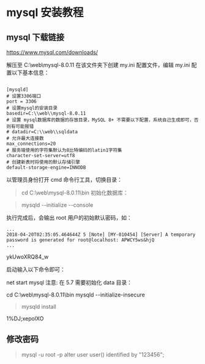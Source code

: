 
# mysql 安装教程

## mysql 下载链接

<https://www.mysql.com/downloads/>

解压至 C:\web\mysql-8.0.11  在该文件夹下创建 my.ini 配置文件，编辑 my.ini 配置以下基本信息：

```shell

[mysqld]
# 设置3306端口
port = 3306
# 设置mysql的安装目录
basedir=C:\\web\\mysql-8.0.11
# 设置 mysql数据库的数据的存放目录，MySQL 8+ 不需要以下配置，系统自己生成即可，否则有可能报错
# datadir=C:\\web\\sqldata
# 允许最大连接数
max_connections=20
# 服务端使用的字符集默认为8比特编码的latin1字符集
character-set-server=utf8
# 创建新表时将使用的默认存储引擎
default-storage-engine=INNODB

```

以管理员身份打开 cmd 命令行工具，切换目录：

> cd C:\web\mysql-8.0.11\bin
初始化数据库：

> mysqld --initialize --console

执行完成后，会输出 root 用户的初始默认密码，如：

```
...
2018-04-20T02:35:05.464644Z 5 [Note] [MY-010454] [Server] A temporary password is generated for root@localhost: APWCY5ws&hjQ
...
```

ykUwoXRQ84_w

启动输入以下命令即可：

net start mysql
注意: 在 5.7 需要初始化 data 目录：

cd C:\web\mysql-8.0.11\bin 
mysqld --initialize-insecure 

> mysqld install

 1%DJ;xepolXO

 ## 修改密码

> mysql -u root -p
 > alter user user() identified by "123456";